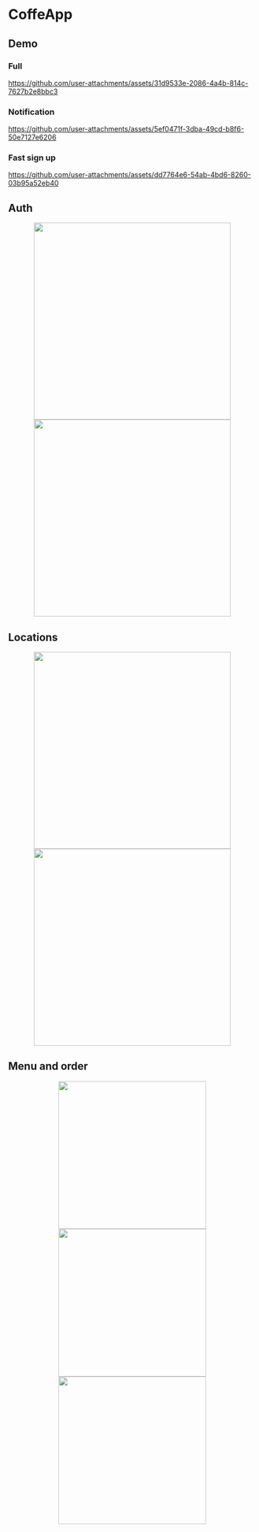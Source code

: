 # CoffeApp

## Demo

### Full
https://github.com/user-attachments/assets/31d9533e-2086-4a4b-814c-7627b2e8bbc3

### Notification
https://github.com/user-attachments/assets/5ef0471f-3dba-49cd-b8f6-50e7127e6206

### Fast sign up
https://github.com/user-attachments/assets/dd7764e6-54ab-4bd6-8260-03b95a52eb40


## Auth
<p align="center">
  <img src="https://github.com/user-attachments/assets/cfccba77-5012-48c9-87cb-331c9444dcdf" width="400"/>
  <img src="https://github.com/user-attachments/assets/1471709d-ea0f-4e51-b66e-3a6cfbc018f7" width="400"/>
</p>

## Locations
<p align="center">
   <img src="https://github.com/user-attachments/assets/8fcf3b47-8ba0-4259-bc8d-cc7eb6c1c132" width="400"/>
   <img src="https://github.com/user-attachments/assets/8b2f8255-b5f6-4cb7-ac42-c1fde5bd9a50" width="400"/>
</p>

## Menu and order
<p align="center">
  <img src="https://github.com/user-attachments/assets/6b84e9c7-2cec-431c-bf53-2f415e959d0f" width="300"/>
  <img src="https://github.com/user-attachments/assets/8078066e-0761-4bf6-be4a-7f7c93d4033a" width="300"/>
  <img src="https://github.com/user-attachments/assets/5aedea67-e2e8-470f-9e25-b51cdbe7b070" width="300"/>
</p>
